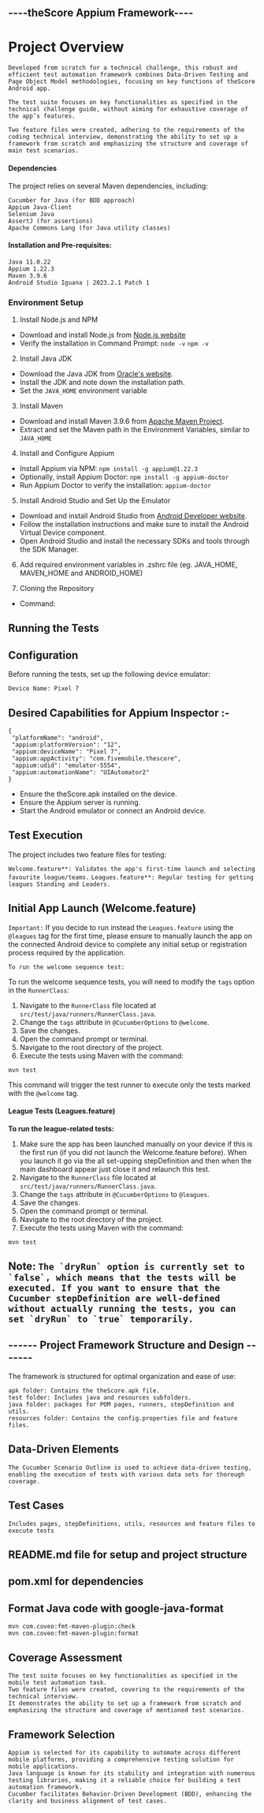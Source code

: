 ## ----theScore Appium Framework----

# Project Overview
```
Developed from scratch for a technical challenge, this robust and efficient test automation framework combines Data-Driven Testing and Page Object Model methodologies, focusing on key functions of theScore Android app.

The test suite focuses on key functionalities as specified in the technical challenge guide, without aiming for exhaustive coverage of the app’s features.

Two feature files were created, adhering to the requirements of the coding technical interview, demonstrating the ability to set up a framework from scratch and emphasizing the structure and coverage of main test scenarios.
```

#### Dependencies

The project relies on several Maven dependencies, including:

````
Cucumber for Java (for BDD approach)
Appium Java-Client
Selenium Java
AssertJ (for assertions)
Apache Commons Lang (for Java utility classes)
````

#### Installation and Pre-requisites:

````
Java 11.0.22 
Appium 1.22.3 
Maven 3.9.6
Android Studio Iguana | 2023.2.1 Patch 1
````

### **Environment Setup**

1. Install Node.js and NPM
- Download and install Node.js from [Node.js website](https://nodejs.org/)
- Verify the installation in Command Prompt: `node -v` `npm -v`

2. Install Java JDK

- Download the Java JDK from [Oracle's website](https://www.oracle.com/java/technologies/javase-downloads.html).
- Install the JDK and note down the installation path.
- Set the `JAVA_HOME` environment variable

3. Install Maven

- Download and install Maven 3.9.6 from [Apache Maven Project](https://maven.apache.org/download.cgi).
- Extract and set the Maven path in the Environment Variables, similar to `JAVA_HOME`

4. Install and Configure Appium

- Install Appium via NPM: `npm install -g appium@1.22.3`
- Optionally, install Appium Doctor: `npm install -g appium-doctor`
- Run Appium Doctor to verify the installation: `appium-doctor`

5. Install Android Studio and Set Up the Emulator

- Download and install Android Studio from [Android Developer website](https://developer.android.com/studio/).
- Follow the installation instructions and make sure to install the Android Virtual Device component.
- Open Android Studio and install the necessary SDKs and tools through the SDK Manager.

6. Add required environment variables in .zshrc file (eg. JAVA_HOME, MAVEN_HOME and ANDROID_HOME)

7. Cloning the Repository
- Command: 

## **Running the Tests**

## Configuration

Before running the tests, set up the following device emulator:

````Device Name: Pixel 7````

 ## Desired Capabilities for Appium Inspector :-
 ````
 {
  "platformName": "android",
  "appium:platformVersion": "12",
  "appium:deviceName": "Pixel 7",
  "appium:appActivity": "com.fivemobile.thescore",
  "appium:udid": "emulator-5554",
  "appium:automationName": "UIAutomator2"
}
 ````

- Ensure the theScore.apk installed on the device.
- Ensure the Appium server is running.
- Start the Android emulator or connect an Android device.

## **Test Execution**
The project includes two feature files for testing:

 ````Welcome.feature**: Validates the app's first-time launch and selecting favourite league/teams.````
 ````Leagues.feature**: Regular testing for getting leagues Standing and Leaders.````

## **Initial App Launch (Welcome.feature)**

````Important:```` If you decide to run instead the `Leagues.feature` using the `@leagues` tag for the first time, please ensure to manually launch the app on the connected Android device to complete any initial setup or registration process required by the application.

````To run the welcome sequence test:````

To run the welcome sequence tests, you will need to modify the `tags` option in the `RunnerClass`:

1. Navigate to the `RunnerClass` file located at `src/test/java/runners/RunnerClass.java`.
2. Change the `tags` attribute in `@CucumberOptions` to `@welcome`.
3. Save the changes.
4. Open the command prompt or terminal.
5. Navigate to the root directory of the project.
6. Execute the tests using Maven with the command:

`mvn test`

This command will trigger the test runner to execute only the tests marked with the `@welcome` tag.

#### **League Tests (Leagues.feature)**

**To run the league-related tests:**

1. Make sure the app has been launched manually on your device if this is the first run (if you did not launch the Welcome.feature before). When you launch it go via the all set-upping stepDefinition and then when the main dashboard appear just close it and relaunch this test.
2. Navigate to the `RunnerClass` file located at `src/test/java/runners/RunnerClass.java`.
3. Change the `tags` attribute in `@CucumberOptions` to `@leagues`.
4. Save the changes.
5. Open the command prompt or terminal.
6. Navigate to the root directory of the project.
7. Execute the tests using Maven with the command:

`mvn test`

## Note: ````The `dryRun` option is currently set to `false`, which means that the tests will be executed. If you want to ensure that the Cucumber stepDefinition are well-defined without actually running the tests, you can set `dryRun` to `true` temporarily.````

## ------ Project Framework Structure and Design -------

The framework is structured for optimal organization and ease of use:

````
apk folder: Contains the theScore.apk file.
test folder: Includes java and resources subfolders.
java folder: packages for POM pages, runners, stepDefinition and utils.
resources folder: Contains the config.properties file and feature files.
````

## Data-Driven Elements

````The Cucumber Scenario Outline is used to achieve data-driven testing, enabling the execution of tests with various data sets for thorough coverage.````

## Test Cases

````Includes pages, stepDefinitions, utils, resources and feature files to execute tests````

## README.md file for setup and project structure

## pom.xml for dependencies

## Format Java code with google-java-format

````
mvn com.coveo:fmt-maven-plugin:check
mvn com.coveo:fmt-maven-plugin:format
````

## Coverage Assessment

````
The test suite focuses on key functionalities as specified in the mobile test automation task.
Two feature files were created, covering to the requirements of the technical interview.
It demonstrates the ability to set up a framework from scratch and emphasizing the structure and coverage of mentioned test scenarios.
````

## Framework Selection

````
Appium is selected for its capability to automate across different mobile platforms, providing a comprehensive testing solution for mobile applications.
Java language is known for its stability and integration with numerous testing libraries, making it a reliable choice for building a test automation framework.
Cucumber facilitates Behavior-Driven Development (BDD), enhancing the clarity and business alignment of test cases.
````